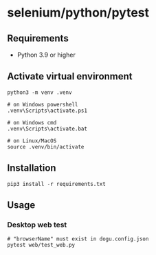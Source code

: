 # selenium/python/pytest

## Requirements

- Python 3.9 or higher

## Activate virtual environment

```shell
python3 -m venv .venv

# on Windows powershell
.venv\Scripts\activate.ps1

# on Windows cmd
.venv\Scripts\activate.bat

# on Linux/MacOS
source .venv/bin/activate
```

## Installation

```shell
pip3 install -r requirements.txt
```

## Usage

### Desktop web test

```shell
# "browserName" must exist in dogu.config.json
pytest web/test_web.py
```
